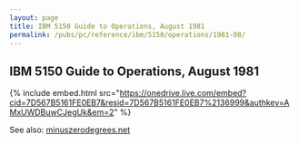 ```yaml
---
layout: page
title: IBM 5150 Guide to Operations, August 1981
permalink: /pubs/pc/reference/ibm/5150/operations/1981-08/
---
```


IBM 5150 Guide to Operations, August 1981
-----------------------------------------

{% include embed.html src="https://onedrive.live.com/embed?cid=7D567B5161FE0EB7&resid=7D567B5161FE0EB7%2136999&authkey=AMxUWDBuwCJegUk&em=2" %}

See also: [minuszerodegrees.net](http://www.minuszerodegrees.net/manuals/IBM_5150_Guide_to_Operations_6025000_AUG81.pdf)
